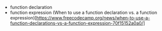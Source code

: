 
- function declaration
- function expression
(When to use a function declaration vs. a function expression)[https://www.freecodecamp.org/news/when-to-use-a-function-declarations-vs-a-function-expression-70f15152a0a0/]